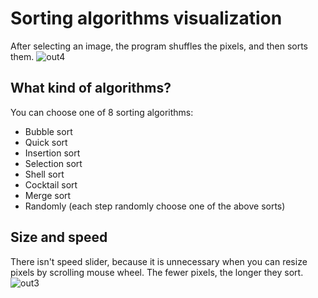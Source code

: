 # Sorting algorithms visualization
After selecting an image, the program shuffles the pixels, and then sorts them.
![out4](https://user-images.githubusercontent.com/49096838/73840876-73247800-4843-11ea-86c9-d482f67a1b5c.gif)


## What kind of algorithms?
You can choose one of 8 sorting algorithms:
- Bubble sort
- Quick sort
- Insertion sort
- Selection sort
- Shell sort
- Cocktail sort
- Merge sort
- Randomly (each step randomly choose one of the above sorts)

## Size and speed
There isn't speed slider, because it is unnecessary when you can resize pixels by scrolling mouse wheel. The fewer pixels, the longer they sort.
![out3](https://user-images.githubusercontent.com/49096838/73840053-8afafc80-4841-11ea-92c4-dfab238b2cbb.gif)
